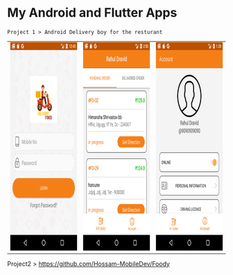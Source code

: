 My Android and Flutter Apps
============================
<table>
 
  <tr>
    
    
    Project 1 > Android Delivery boy for the resturant
    
  </tr>
  <tr>
   <td><img src="Images/login.png" width=270 height=480></td>
    <td><img src="Images/orders.png" width=270 height=480></td>
    <td><img src="Images/profile.png" width=270 height=480></td>
  </tr>
  
  
  
  
</table>

Project2 > https://github.com/Hossam-MobileDev/Foody
